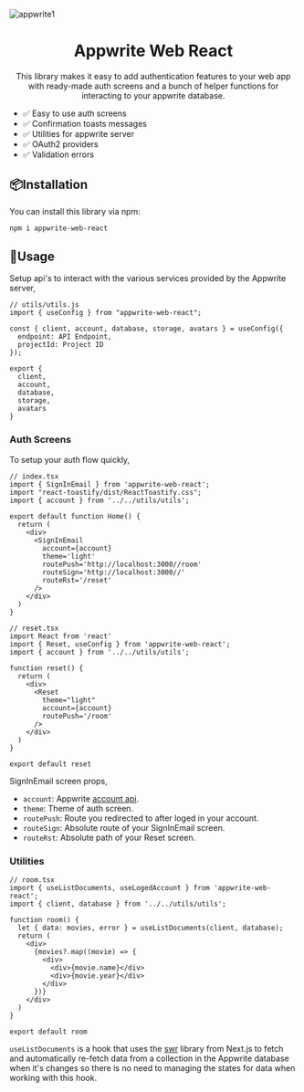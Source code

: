 ![appwrite1](https://user-images.githubusercontent.com/85363195/232071479-e176041e-0be3-4123-91bc-d4d296072660.gif)


<h1 align="center">Appwrite Web React</h1>

<p align="center">This library makes it easy to add authentication features to your web app with ready-made auth screens and a bunch of helper functions for interacting to your appwrite database.</p>

- ✅ Easy to use auth screens
- ✅ Confirmation toasts messages
- ✅ Utilities for appwrite server
- ✅ OAuth2 providers
- ✅ Validation errors

## 📦Installation

You can install this library via npm:
```bash
npm i appwrite-web-react
```

## 🦄Usage

Setup api's to interact with the various services provided by the Appwrite server,

```tsx
// utils/utils.js
import { useConfig } from "appwrite-web-react";

const { client, account, database, storage, avatars } = useConfig({
  endpoint: API Endpoint,
  projectId: Project ID
});

export {
  client,
  account,
  database,
  storage,
  avatars
}
```

### Auth Screens

To setup your auth flow quickly,
```tsx
// index.tsx
import { SignInEmail } from 'appwrite-web-react';
import "react-toastify/dist/ReactToastify.css";
import { account } from '../../utils/utils';

export default function Home() {
  return (
    <div>
      <SignInEmail 
        account={account} 
        theme='light' 
        routePush='http://localhost:3000//room'
        routeSign='http://localhost:3000//'
        routeRst='/reset'
      />
    </div>
  )
}
```

```tsx
// reset.tsx
import React from 'react'
import { Reset, useConfig } from 'appwrite-web-react';
import { account } from '../../utils/utils';

function reset() {
  return (
    <div>
      <Reset 
        theme="light" 
        account={account} 
        routePush='/room' 
      />
    </div>
  )
}

export default reset
```

SignInEmail screen props,
- `account`: Appwrite [account api](https://appwrite.io/docs/client/account).
- `theme`: Theme of auth screen.
- `routePush`: Route you redirected to after loged in your account.
- `routeSign`: Absolute route of your SignInEmail screen.
- `routeRst`: Absolute path of your Reset screen.

### Utilities

```tsx
// room.tsx
import { useListDocuments, useLogedAccount } from 'appwrite-web-react';
import { client, database } from '../../utils/utils';

function room() {
  let { data: movies, error } = useListDocuments(client, database);
  return (
    <div>
      {movies?.map((movie) => {
        <div>
          <div>{movie.name}</div>
          <div>{movie.year}</div>
        </div>
      })}
    </div>
  )
}

export default room
```

`useListDocuments` is a hook that uses the [swr](https://swr.vercel.app/) library from Next.js to fetch and automatically re-fetch data from a collection in the Appwrite database when it's changes so there is no need to managing the states for data when working with this hook.
